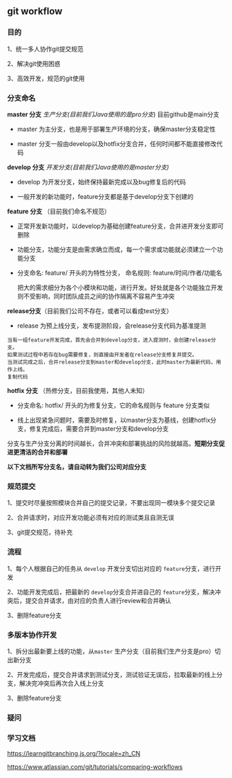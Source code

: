 ## git workflow

### 目的

1、统一多人协作git提交规范

2、解决git使用困惑

3、高效开发，规范的git使用



### 分支命名

**master 分支**  *生产分支(目前我们Java使用的是pro分支*)  目前github是main分支

- master 为主分支，也是用于部署生产环境的分支，确保master分支稳定性

- master 分支一般由develop以及hotfix分支合并，任何时间都不能直接修改代码

  

**develop 分支** *开发分支(目前我们Java使用的是master分支)*

- develop 为开发分支，始终保持最新完成以及bug修复后的代码

- 一般开发的新功能时，feature分支都是基于develop分支下创建的

  

**feature 分支** （目前我们命名不规范）

- 正常开发新功能时，以develop为基础创建feature分支，合并进开发分支即可删除

- 功能分支，功能分支是由需求确立而成，每一个需求或功能就必须建立一个功能分支

- 分支命名: feature/ 开头的为特性分支， 命名规则: feature/时间/作者/功能名

  把大的需求细分为各个小模块和功能，进行开发。好处就是各个功能独立开发则不受影响，同时团队成员之间的协作隔离不容易产生冲突

  

**release分支**（目前我们公司不存在，或者可以看成test分支）

- release 为预上线分支，发布提测阶段，会release分支代码为基准提测

```
当有一组feature开发完成，首先会合并到develop分支，进入提测时，会创建release分支。
如果测试过程中若存在bug需要修复，则直接由开发者在release分支修复并提交。
当测试完成之后，合并release分支到master和develop分支，此时master为最新代码，用作上线。
复制代码
```

**hotfix 分支** （热修分支，目前我使用，其他人未知）

- 分支命名: hotfix/ 开头的为修复分支，它的命名规则与 feature 分支类似

- 线上出现紧急问题时，需要及时修复，以master分支为基线，创建hotfix分支，修复完成后，需要合并到master分支和develop分支

  

分支与生产分支分离的时间越长，合并冲突和部署挑战的风险就越高。**短期分支促进更清洁的合并和部署**

**以下文档所写分支名，请自动转为我们公司对应分支**



### 规范提交

1、提交时尽量按照模块合并自己的提交记录，不要出现同一模块多个提交记录

2、合并请求时，对应开发功能必须有对应的测试类且自测无误

3、git提交规范，待补充







### 流程

1、每个人根据自己的任务从 `develop`  开发分支切出对应的 `feature`分支，进行开发

2、功能开发完成后，把最新的 `develop`分支合并进自己的  `feature`分支，解决冲突后，提交合并请求，由对应的负责人进行review和合并确认

3、删除feature分支





### 多版本协作开发

1、拆分出最新要上线的功能，从`master` 生产分支（目前我们生产分支是pro）切出新分支

2、开发完成后，提交合并请求到测试分支，测试验证无误后，拉取最新的线上分支，解决完冲突后再次合入线上分支

3、删除feature分支





### 疑问





### 学习文档

https://learngitbranching.js.org/?locale=zh_CN 

https://www.atlassian.com/git/tutorials/comparing-workflows

